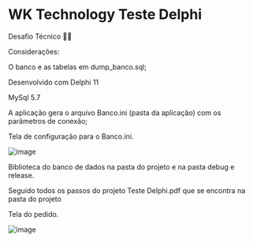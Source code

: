 # WK Technology Teste Delphi

Desafio Técnico 🚀🚀

Considerações:

O banco e as tabelas em dump_banco.sql;

Desenvolvido com Delphi 11

MySql 5.7

A aplicação gera o arquivo Banco.ini (pasta da aplicação) com os parâmetros de conexão;

Tela de configuração para o Banco.ini.

![image](https://github.com/user-attachments/assets/2179c043-05e6-4cca-b113-f6b5e34d8499)

Biblioteca do banco de dados na pasta do projeto e na pasta debug e release.

Seguido todos os passos do projeto Teste Delphi.pdf que se encontra na pasta do projeto

Tela do pedido.

![image](https://github.com/user-attachments/assets/b454245e-37fe-4be3-87ae-1495174aaff8)


